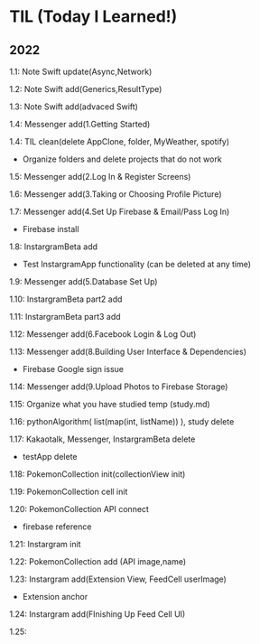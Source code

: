 # TIL (Today I Learned!)

## 2022

1.1: Note Swift update(Async,Network)

1.2: Note Swift add(Generics,ResultType)

1.3: Note Swift add(advaced Swift)

1.4: Messenger add(1.Getting Started)

1.4: TIL clean(delete AppClone, folder, MyWeather, spotify)
- Organize folders and delete projects that do not work

1.5: Messenger add(2.Log In & Register Screens)

1.6: Messenger add(3.Taking or Choosing Profile Picture)

1.7: Messenger add(4.Set Up Firebase & Email/Pass Log In)
- Firebase install

1.8: InstargramBeta add
- Test InstargramApp functionality (can be deleted at any time)

1.9: Messenger add(5.Database Set Up)

1.10: InstargramBeta part2 add

1.11: InstargramBeta part3 add

1.12: Messenger add(6.Facebook Login & Log Out)

1.13: Messenger add(8.Building User Interface & Dependencies)
- Firebase Google sign issue

1.14: Messenger add(9.Upload Photos to Firebase Storage)

1.15: Organize what you have studied temp (study.md)

1.16: pythonAlgorithm( list(map(int, listName)) ), study delete 

1.17: Kakaotalk, Messenger, InstargramBeta delete
- testApp delete

1.18: PokemonCollection init(collectionView init)

1.19: PokemonCollection cell init

1.20: PokemonCollection API connect
- firebase reference

1.21: Instargram init

1.22: PokemonCollection add (API image,name)

1.23: Instargram add(Extension View, FeedCell userImage)
- Extension anchor

1.24: Instargram add(FInishing Up Feed Cell UI)

1.25:
